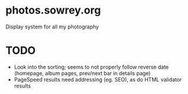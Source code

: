 # photos.sowrey.org
Display system for all my photography

# TODO 
- Look into the sorting; seems to not properly follow reverse date (homepage, album pages, prev/next bar in details page)
- PageSpeed results need addressing (eg. SEO), as do HTML validator results